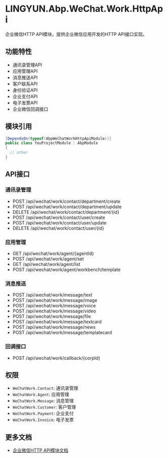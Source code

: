 # LINGYUN.Abp.WeChat.Work.HttpApi

企业微信HTTP API模块，提供企业微信应用开发的HTTP API接口实现。

## 功能特性

* 通讯录管理API
* 应用管理API
* 消息推送API
* 客户联系API
* 身份验证API
* 企业支付API
* 电子发票API
* 企业微信回调接口

## 模块引用

```csharp
[DependsOn(typeof(AbpWeChatWorkHttpApiModule))]
public class YouProjectModule : AbpModule
{
  // other
}
```

## API接口

### 通讯录管理

* POST /api/wechat/work/contact/department/create
* POST /api/wechat/work/contact/department/update
* DELETE /api/wechat/work/contact/department/{id}
* POST /api/wechat/work/contact/user/create
* POST /api/wechat/work/contact/user/update
* DELETE /api/wechat/work/contact/user/{id}

### 应用管理

* GET /api/wechat/work/agent/{agentId}
* POST /api/wechat/work/agent/set
* GET /api/wechat/work/agent/list
* POST /api/wechat/work/agent/workbench/template

### 消息推送

* POST /api/wechat/work/message/text
* POST /api/wechat/work/message/image
* POST /api/wechat/work/message/voice
* POST /api/wechat/work/message/video
* POST /api/wechat/work/message/file
* POST /api/wechat/work/message/textcard
* POST /api/wechat/work/message/news
* POST /api/wechat/work/message/templatecard

### 回调接口

* POST /api/wechat/work/callback/{corpId}

## 权限

* `WeChatWork.Contact`: 通讯录管理
* `WeChatWork.Agent`: 应用管理
* `WeChatWork.Message`: 消息管理
* `WeChatWork.Customer`: 客户管理
* `WeChatWork.Payment`: 企业支付
* `WeChatWork.Invoice`: 电子发票

## 更多文档

* [企业微信HTTP API模块文档](README.EN.md)
